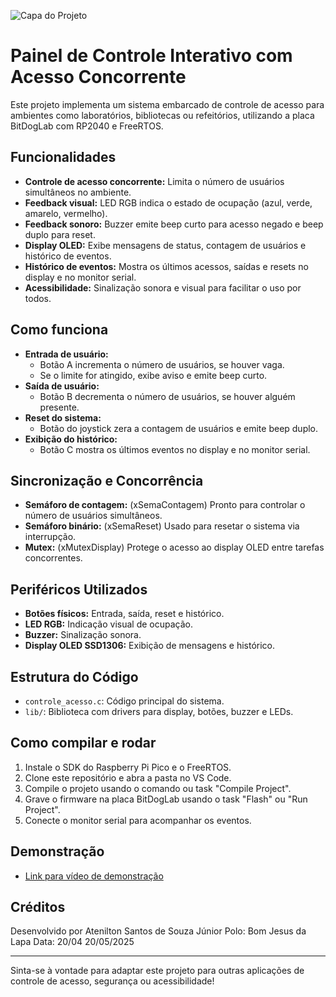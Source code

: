 ![Capa do Projeto](https://github.com/user-attachments/assets/f2a5c9b8-6208-4723-8f46-1d74be421827)
# Painel de Controle Interativo com Acesso Concorrente

Este projeto implementa um sistema embarcado de controle de acesso para ambientes como laboratórios, bibliotecas ou refeitórios, utilizando a placa BitDogLab com RP2040 e FreeRTOS.

## Funcionalidades

- **Controle de acesso concorrente:** Limita o número de usuários simultâneos no ambiente.
- **Feedback visual:** LED RGB indica o estado de ocupação (azul, verde, amarelo, vermelho).
- **Feedback sonoro:** Buzzer emite beep curto para acesso negado e beep duplo para reset.
- **Display OLED:** Exibe mensagens de status, contagem de usuários e histórico de eventos.
- **Histórico de eventos:** Mostra os últimos acessos, saídas e resets no display e no monitor serial.
- **Acessibilidade:** Sinalização sonora e visual para facilitar o uso por todos.

## Como funciona

- **Entrada de usuário:**
  - Botão A incrementa o número de usuários, se houver vaga.
  - Se o limite for atingido, exibe aviso e emite beep curto.
- **Saída de usuário:**
  - Botão B decrementa o número de usuários, se houver alguém presente.
- **Reset do sistema:**
  - Botão do joystick zera a contagem de usuários e emite beep duplo.
- **Exibição do histórico:**
  - Botão C mostra os últimos eventos no display e no monitor serial.

## Sincronização e Concorrência

- **Semáforo de contagem:** (xSemaContagem) Pronto para controlar o número de usuários simultâneos.
- **Semáforo binário:** (xSemaReset) Usado para resetar o sistema via interrupção.
- **Mutex:** (xMutexDisplay) Protege o acesso ao display OLED entre tarefas concorrentes.

## Periféricos Utilizados

- **Botões físicos:** Entrada, saída, reset e histórico.
- **LED RGB:** Indicação visual de ocupação.
- **Buzzer:** Sinalização sonora.
- **Display OLED SSD1306:** Exibição de mensagens e histórico.

## Estrutura do Código

- `controle_acesso.c`: Código principal do sistema.
- `lib/`: Biblioteca com drivers para display, botões, buzzer e LEDs.

## Como compilar e rodar

1. Instale o SDK do Raspberry Pi Pico e o FreeRTOS.
2. Clone este repositório e abra a pasta no VS Code.
3. Compile o projeto usando o comando ou task "Compile Project".
4. Grave o firmware na placa BitDogLab usando o task "Flash" ou "Run Project".
5. Conecte o monitor serial para acompanhar os eventos.

## Demonstração

- [Link para vídeo de demonstração](https://youtu.be/_3FajyQkMhY)

## Créditos

Desenvolvido por Atenilton Santos de Souza Júnior
Polo: Bom Jesus da Lapa
Data: 20/04
20/05/2025

---

Sinta-se à vontade para adaptar este projeto para outras aplicações de controle de acesso, segurança ou acessibilidade!
